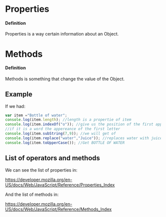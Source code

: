 # Properties
#### Definition
Properties is a way certain information about an Object.
# Methods
#### Definition
Methods is something that change the value of the Object.

## Example
If we had:
```JavaScript
var item ="Bottle of water";
console.log(item.length); //length is a propertie of item
console.log(item.indexOf("o")); //give us the position of the first appereance of o,
//if it is a word the appereance of the first letter
console.log(item.subString(7,9)); //we will get of
console.log(item.replace("water","Juice")); //replaces water with juice
console.log(item.toUpperCase()); //Get BOTTLE OF WATER
```


## List of operators and methods
We can see the list of properties in:

https://developer.mozilla.org/en-US/docs/Web/JavaScript/Reference/Properties_Index

And the list of methods in:

https://developer.mozilla.org/en-US/docs/Web/JavaScript/Reference/Methods_Index
